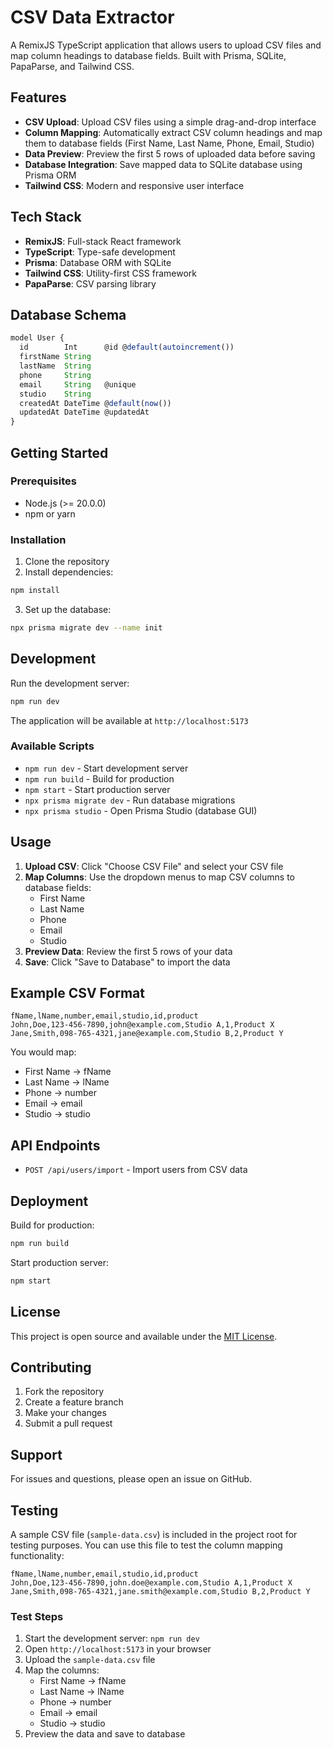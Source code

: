 # CSV Data Extractor

A RemixJS TypeScript application that allows users to upload CSV files and map column headings to database fields. Built with Prisma, SQLite, PapaParse, and Tailwind CSS.

## Features

- **CSV Upload**: Upload CSV files using a simple drag-and-drop interface
- **Column Mapping**: Automatically extract CSV column headings and map them to database fields (First Name, Last Name, Phone, Email, Studio)
- **Data Preview**: Preview the first 5 rows of uploaded data before saving
- **Database Integration**: Save mapped data to SQLite database using Prisma ORM
- **Tailwind CSS**: Modern and responsive user interface

## Tech Stack

- **RemixJS**: Full-stack React framework
- **TypeScript**: Type-safe development
- **Prisma**: Database ORM with SQLite
- **Tailwind CSS**: Utility-first CSS framework
- **PapaParse**: CSV parsing library

## Database Schema

```typescript
model User {
  id        Int      @id @default(autoincrement())
  firstName String
  lastName  String
  phone     String
  email     String   @unique
  studio    String
  createdAt DateTime @default(now())
  updatedAt DateTime @updatedAt
}
```

## Getting Started

### Prerequisites

- Node.js (>= 20.0.0)
- npm or yarn

### Installation

1. Clone the repository
2. Install dependencies:

```sh
npm install
```

3. Set up the database:

```sh
npx prisma migrate dev --name init
```

## Development

Run the development server:

```sh
npm run dev
```

The application will be available at `http://localhost:5173`

### Available Scripts

- `npm run dev` - Start development server
- `npm run build` - Build for production
- `npm start` - Start production server
- `npx prisma migrate dev` - Run database migrations
- `npx prisma studio` - Open Prisma Studio (database GUI)

## Usage

1. **Upload CSV**: Click "Choose CSV File" and select your CSV file
2. **Map Columns**: Use the dropdown menus to map CSV columns to database fields:
   - First Name
   - Last Name
   - Phone
   - Email
   - Studio
3. **Preview Data**: Review the first 5 rows of your data
4. **Save**: Click "Save to Database" to import the data

## Example CSV Format

```csv
fName,lName,number,email,studio,id,product
John,Doe,123-456-7890,john@example.com,Studio A,1,Product X
Jane,Smith,098-765-4321,jane@example.com,Studio B,2,Product Y
```

You would map:
- First Name → fName
- Last Name → lName
- Phone → number
- Email → email
- Studio → studio

## API Endpoints

- `POST /api/users/import` - Import users from CSV data

## Deployment

Build for production:

```sh
npm run build
```

Start production server:

```sh
npm start
```

## License

This project is open source and available under the [MIT License](LICENSE).

## Contributing

1. Fork the repository
2. Create a feature branch
3. Make your changes
4. Submit a pull request

## Support

For issues and questions, please open an issue on GitHub.

## Testing

A sample CSV file (`sample-data.csv`) is included in the project root for testing purposes. You can use this file to test the column mapping functionality:

```csv
fName,lName,number,email,studio,id,product
John,Doe,123-456-7890,john.doe@example.com,Studio A,1,Product X
Jane,Smith,098-765-4321,jane.smith@example.com,Studio B,2,Product Y
```

### Test Steps

1. Start the development server: `npm run dev`
2. Open `http://localhost:5173` in your browser
3. Upload the `sample-data.csv` file
4. Map the columns:
   - First Name → fName
   - Last Name → lName
   - Phone → number
   - Email → email
   - Studio → studio
5. Preview the data and save to database